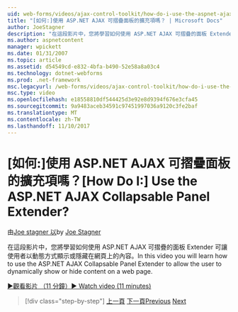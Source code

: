 ```yaml
---
uid: web-forms/videos/ajax-control-toolkit/how-do-i-use-the-aspnet-ajax-collapsable-panel-extender
title: "[如何:]使用 ASP.NET AJAX 可摺疊面板的擴充項嗎？ | Microsoft Docs"
author: JoeStagner
description: "在這段影片中，您將學習如何使用 ASP.NET AJAX 可摺疊的面板 Extender 可讓使用者以動態方式顯示或隱藏在網頁上的內容。"
ms.author: aspnetcontent
manager: wpickett
ms.date: 01/31/2007
ms.topic: article
ms.assetid: d54549cd-e832-4bfa-b490-52e58a8a03c4
ms.technology: dotnet-webforms
ms.prod: .net-framework
msc.legacyurl: /web-forms/videos/ajax-control-toolkit/how-do-i-use-the-aspnet-ajax-collapsable-panel-extender
msc.type: video
ms.openlocfilehash: e18558810df544425d3e92e8d9394f676e3cfa45
ms.sourcegitcommit: 9a9483aceb34591c97451997036a9120c3fe2baf
ms.translationtype: MT
ms.contentlocale: zh-TW
ms.lasthandoff: 11/10/2017
---
```

<a name="how-do-i-use-the-aspnet-ajax-collapsable-panel-extender"></a><span data-ttu-id="484fb-104">[如何:]使用 ASP.NET AJAX 可摺疊面板的擴充項嗎？</span><span class="sxs-lookup"><span data-stu-id="484fb-104">[How Do I:] Use the ASP.NET AJAX Collapsable Panel Extender?</span></span>
====================
<span data-ttu-id="484fb-105">由[Joe stagner 以](https://github.com/JoeStagner)</span><span class="sxs-lookup"><span data-stu-id="484fb-105">by [Joe Stagner](https://github.com/JoeStagner)</span></span>

<span data-ttu-id="484fb-106">在這段影片中，您將學習如何使用 ASP.NET AJAX 可摺疊的面板 Extender 可讓使用者以動態方式顯示或隱藏在網頁上的內容。</span><span class="sxs-lookup"><span data-stu-id="484fb-106">In this video you will learn how to use the ASP.NET AJAX Collapsable Panel Extender to allow the user to dynamically show or hide content on a web page.</span></span>

[<span data-ttu-id="484fb-107">&#9654;觀看影片 （11 分鐘）</span><span class="sxs-lookup"><span data-stu-id="484fb-107">&#9654; Watch video (11 minutes)</span></span>](https://channel9.msdn.com/Blogs/ASP-NET-Site-Videos/how-do-i-use-the-aspnet-ajax-collapsable-panel-extender)

>[!div class="step-by-step"]
<span data-ttu-id="484fb-108">[上一頁](how-do-i-use-the-aspnet-ajax-accordion-control.md)
[下一頁](how-do-i-use-the-aspnet-ajax-draggable-panel-extender.md)</span><span class="sxs-lookup"><span data-stu-id="484fb-108">[Previous](how-do-i-use-the-aspnet-ajax-accordion-control.md)
[Next](how-do-i-use-the-aspnet-ajax-draggable-panel-extender.md)</span></span>
